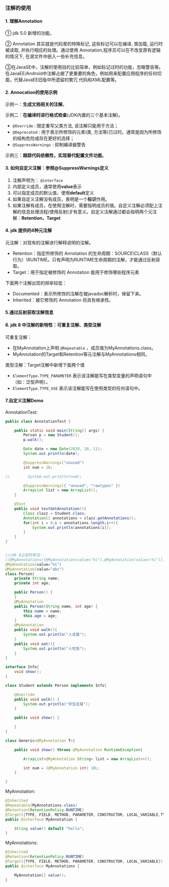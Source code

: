 ### 注解的使用
#### 1. 理解Annotation
① jdk 5.0 新增的功能。

② Annotation 其实就是代码里的特殊标记, 这些标记可以在编译, 类加载, 运行时被读取, 并执行相应的处理。通过使用 Annotation,程序员可以在不改变原有逻辑的情况下, 在源文件中嵌入一些补充信息。

③在JavaSE中，注解的使用目的比较简单，例如标记过时的功能，忽略警告等。在JavaEE/Android中注解占据了更重要的角色，例如用来配置应用程序的任何切面，代替JavaEE旧版中所遗留的繁冗 代码和XML配置等。

#### 2. Annocation的使用示例
示例一：**生成文档相关的注解**。

示例二：**在编译时进行格式检查**(JDK内置的三个基本注解)。

- `@Override` : 限定重写父类方法, 该注解只能用于方法；
- `@Deprecated` : 用于表示所修饰的元素(类, 方法等)已过时。通常是因为所修饰的结构危险或存在更好的选择；
- `@SuppressWarnings` : 抑制编译器警告    

示例三：**跟踪代码依赖性，实现替代配置文件功能**。

#### 3. 如何自定义注解：参照@SuppressWarnings定义
1. 注解声明为： `@interface` 
2. 内部定义成员，通常使用**value**表示
3. 可以指定成员的默认值，使用**default**定义
4. 如果自定义注解没有成员，表明是一个**标识**作用。
5. 如果注解有成员，在使用注解时，需要指明成员的值。自定义注解必须配上注解的信息处理流程(使用反射)才有意义。自定义注解通过都会指明两个元注解：**Retention、Target**

#### 4. jdk 提供的4种元注解
元注解：对现有的注解进行解释说明的注解。

- Retention：指定所修饰的 Annotation 的生命周期：SOURCE\CLASS（默认行为）\RUNTIME。只有声明为RUNTIME生命周期的注解，才能通过反射获取。
- Target：用于指定被修饰的 Annotation 能用于修饰哪些程序元素

下面两个注解出现的频率较低：

- Documented：表示所修饰的注解在被javadoc解析时，保留下来。
- Inherited：被它修饰的 Annotation 将具有继承性。

#### 5.通过反射获取注解信息
#### 6. jdk 8 中注解的新特性：可重复注解、类型注解
可重复注解：

- 在MyAnnotation上声明 `@Repeatable` ，成员值为MyAnnotations.class。
- MyAnnotation的Target和Retention等元注解与MyAnnotations相同。

类型注解：Target注解中新增下面两个值

- `ElementType.TYPE_PARAMETER`  表示该注解能写在类型变量的声明语句中（如：泛型声明）。
- `ElementType.TYPE_USE`  表示该注解能写在使用类型的任何语句中。

#### 7.自定义注解Demo

AnnotationTest:

```java
public class AnnotationTest {

    public static void main(String[] args) {
        Person p = new Student();
        p.walk();

        Date date = new Date(2020, 10, 11);
        System.out.println(date);

        @SuppressWarnings("unused")
        int num = 10;

//        System.out.println(num);

        @SuppressWarnings({ "unused", "rawtypes" })
        ArrayList list = new ArrayList();
    }

    @Test
    public void testGetAnnotation(){
        Class clazz = Student.class;
        Annotation[] annotations = clazz.getAnnotations();
        for(int i = 0;i < annotations.length;i++){
            System.out.println(annotations[i]);
        }
    }
}


//jdk 8之前的写法：
//@MyAnnotations({@MyAnnotation(value="hi"),@MyAnnotation(value="hi")})
@MyAnnotation(value="hi")
@MyAnnotation(value="abc")
class Person{
    private String name;
    private int age;

    public Person() {
    }
    @MyAnnotation
    public Person(String name, int age) {
        this.name = name;
        this.age = age;
    }
    @MyAnnotation
    public void walk(){
        System.out.println("人走路");
    }
    public void eat(){
        System.out.println("人吃饭");
    }
}

interface Info{
    void show();
}

class Student extends Person implements Info{

    @Override
    public void walk() {
        System.out.println("学生走路");
    }

    public void show() {

    }
}

class Generic<@MyAnnotation T>{

    public void show() throws @MyAnnotation RuntimeException{

        ArrayList<@MyAnnotation String> list = new ArrayList<>();

        int num = (@MyAnnotation int) 10L;
    }

}
```
MyAnnotation:
```java
@Inherited
@Repeatable(MyAnnotations.class)
@Retention(RetentionPolicy.RUNTIME)
@Target({TYPE, FIELD, METHOD, PARAMETER, CONSTRUCTOR, LOCAL_VARIABLE,TYPE_PARAMETER,TYPE_USE})
public @interface MyAnnotation {

    String value() default "hello";
}

```
MyAnnotations:
```java
@Inherited
@Retention(RetentionPolicy.RUNTIME)
@Target({TYPE, FIELD, METHOD, PARAMETER, CONSTRUCTOR, LOCAL_VARIABLE})
public @interface MyAnnotations {

    MyAnnotation[] value();
}
```


